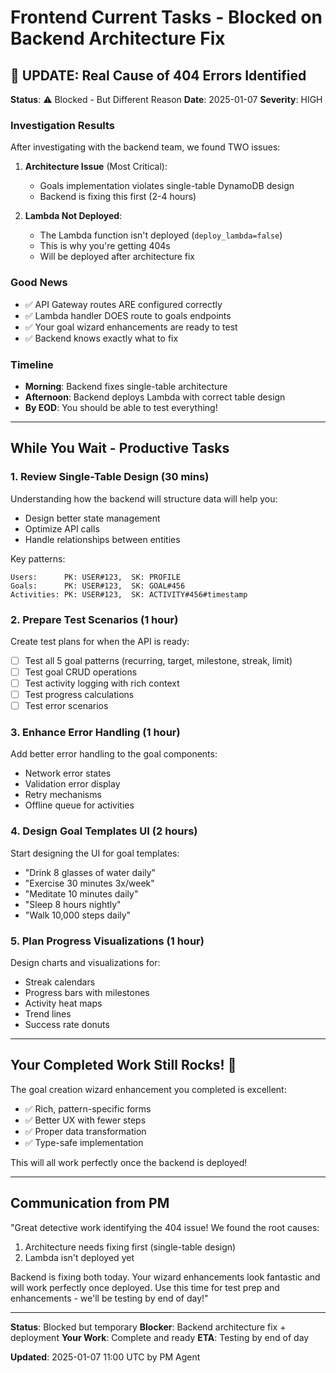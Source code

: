 # Frontend Current Tasks - Blocked on Backend Architecture Fix

## 🚨 UPDATE: Real Cause of 404 Errors Identified
**Status**: ⚠️ Blocked - But Different Reason
**Date**: 2025-01-07
**Severity**: HIGH

### Investigation Results
After investigating with the backend team, we found TWO issues:

1. **Architecture Issue** (Most Critical):
   - Goals implementation violates single-table DynamoDB design
   - Backend is fixing this first (2-4 hours)

2. **Lambda Not Deployed**:
   - The Lambda function isn't deployed (`deploy_lambda=false`)
   - This is why you're getting 404s
   - Will be deployed after architecture fix

### Good News
- ✅ API Gateway routes ARE configured correctly
- ✅ Lambda handler DOES route to goals endpoints  
- ✅ Your goal wizard enhancements are ready to test
- ✅ Backend knows exactly what to fix

### Timeline
- **Morning**: Backend fixes single-table architecture
- **Afternoon**: Backend deploys Lambda with correct table design
- **By EOD**: You should be able to test everything!

---

## While You Wait - Productive Tasks

### 1. Review Single-Table Design (30 mins)
Understanding how the backend will structure data will help you:
- Design better state management
- Optimize API calls
- Handle relationships between entities

Key patterns:
```
Users:      PK: USER#123,  SK: PROFILE
Goals:      PK: USER#123,  SK: GOAL#456
Activities: PK: USER#123,  SK: ACTIVITY#456#timestamp
```

### 2. Prepare Test Scenarios (1 hour)
Create test plans for when the API is ready:
- [ ] Test all 5 goal patterns (recurring, target, milestone, streak, limit)
- [ ] Test goal CRUD operations
- [ ] Test activity logging with rich context
- [ ] Test progress calculations
- [ ] Test error scenarios

### 3. Enhance Error Handling (1 hour)
Add better error handling to the goal components:
- Network error states
- Validation error display
- Retry mechanisms
- Offline queue for activities

### 4. Design Goal Templates UI (2 hours)
Start designing the UI for goal templates:
- "Drink 8 glasses of water daily"
- "Exercise 30 minutes 3x/week"
- "Meditate 10 minutes daily"
- "Sleep 8 hours nightly"
- "Walk 10,000 steps daily"

### 5. Plan Progress Visualizations (1 hour)
Design charts and visualizations for:
- Streak calendars
- Progress bars with milestones
- Activity heat maps
- Trend lines
- Success rate donuts

---

## Your Completed Work Still Rocks! 🎉

The goal creation wizard enhancement you completed is excellent:
- ✅ Rich, pattern-specific forms
- ✅ Better UX with fewer steps
- ✅ Proper data transformation
- ✅ Type-safe implementation

This will all work perfectly once the backend is deployed!

---

## Communication from PM

"Great detective work identifying the 404 issue! We found the root causes:
1. Architecture needs fixing first (single-table design)
2. Lambda isn't deployed yet

Backend is fixing both today. Your wizard enhancements look fantastic and will work perfectly once deployed. Use this time for test prep and enhancements - we'll be testing by end of day!"

---

**Status**: Blocked but temporary
**Blocker**: Backend architecture fix + deployment
**Your Work**: Complete and ready
**ETA**: Testing by end of day

**Updated**: 2025-01-07 11:00 UTC by PM Agent